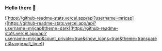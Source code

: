 ### Hello there 👋

![https://github-readme-stats.vercel.app/api?username=mrjcap]([https://github-readme-stats.vercel.app/api?username=mrjcap&theme=dark](https://github-readme-stats.vercel.app/api?username=mrjcap&count_private=true&show_icons=true&theme=transparent&range=all_time))
